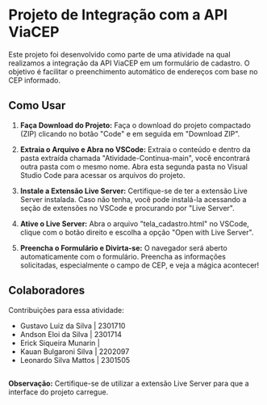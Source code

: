 # Projeto de Integração com a API ViaCEP

Este projeto foi desenvolvido como parte de uma atividade na qual realizamos a integração da API ViaCEP em um formulário de cadastro. O objetivo é facilitar o preenchimento automático de endereços com base no CEP informado.

## Como Usar

1. **Faça Download do Projeto:**
   Faça o download do projeto compactado (ZIP) clicando no botão "Code" e em seguida em "Download ZIP".

2. **Extraia o Arquivo e Abra no VSCode:**
   Extraia o conteúdo e dentro da pasta extraída chamada "Atividade-Continua-main", você encontrará outra pasta com o mesmo nome. Abra esta segunda pasta no Visual Studio Code para acessar os arquivos do projeto.

3. **Instale a Extensão Live Server:**
   Certifique-se de ter a extensão Live Server instalada. Caso não tenha, você pode instalá-la acessando a seção de extensões no VSCode e procurando por "Live Server".

4. **Ative o Live Server:**
   Abra o arquivo "tela_cadastro.html" no VSCode, clique com o botão direito e escolha a opção "Open with Live Server".

5. **Preencha o Formulário e Divirta-se:**
   O navegador será aberto automaticamente com o formulário. Preencha as informações solicitadas, especialmente o campo de CEP, e veja a mágica acontecer!

## Colaboradores

Contribuições para essa atividade:

- Gustavo Luiz da Silva | 2301710
- Andson Eloi da Silva | 2301714
- Erick Siqueira Munarin | 
- Kauan Bulgaroni Silva | 2202097
- Leonardo Silva Mattos | 2301505

##

**Observação:** Certifique-se de utilizar a extensão Live Server para que a interface do projeto carregue.

